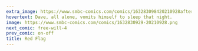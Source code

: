 ```yaml
---
extra_image: https://www.smbc-comics.com/comics/163283098420210928after.png
hovertext: Dave, all alone, vomits himself to sleep that night.
image: https://www.smbc-comics.com/comics/1632830929-20210928.png
next_comic: free-will-4
prev_comic: on-off
title: Red Flag
---
```


